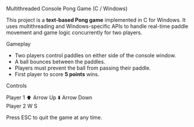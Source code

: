  Multithreaded Console Pong Game (C / Windows)

This project is a **text-based Pong game** implemented in C for Windows. It uses multithreading and Windows-specific APIs to handle real-time paddle movement and game logic concurrently for two players.

Gameplay

- Two players control paddles on either side of the console window.
- A ball bounces between the paddles.
- Players must prevent the ball from passing their paddle.
- First player to score **5 points** wins.

Controls

Player 1    ⬆️ Arrow Up         ⬇️ Arrow Down  
Player 2     W                    S

 Press ESC to quit the game at any time.
